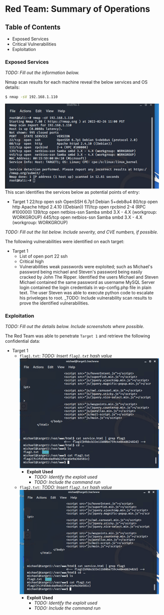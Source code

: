 # Red Team: Summary of Operations

## Table of Contents
- Exposed Services
- Critical Vulnerabilities
- Exploitation

### Exposed Services
_TODO: Fill out the information below._

Nmap scan results for each machine reveal the below services and OS details:
```bash
$ nmap -sV 192.168.1.110  
```
![](Images/Project3NmapScan.png)   
This scan identifies the services below as potential points of entry:
- Target 1
    22/tcp          open ssh         OpenSSH 6.7p1 Debian 5+deb8u4 
    80/tcp          open http        Apache httpd 2.4.10 ((Debian))
    111/tcp         open rpcbind     2-4 (RPC #100000)
    139/tcp         open netbios-ssn Samba smbd 3.X - 4.X (workgroup: WORKGROUP) 
    445/tcp         open netbios-ssn Samba smbd 3.X - 4.X (workgroup: WORKGROUP) 

_TODO: Fill out the list below. Include severity, and CVE numbers, if possible._

The following vulnerabilities were identified on each target:
- Target 1
  - List of
    open port 22 ssh
  - Critical
    high
  - Vulnerabilities
    weak passwords were exploited; such as Michael's password being michael and Steven's password being easily cracked by John The Ripper. 
    Identified the users Michael and Steven
    Michael contained the same password as username
    MySQL Server login contained the login credentials in wp-config.php file in plain text. 
    The user Steven was able to execute python code to escalate his priveleges to root.
_TODO: Include vulnerability scan results to prove the identified vulnerabilities.

### Exploitation
_TODO: Fill out the details below. Include screenshots where possible._

The Red Team was able to penetrate `Target 1` and retrieve the following confidential data:
- Target 1
  - `flag1.txt`: _TODO: Insert `flag1.txt` hash value_
![](Images/Flag1ScreenShot.png)
    - **Exploit Used**
      - _TODO: Identify the exploit used_
      - _TODO: Include the command run_ 
  - `flag2.txt`: _TODO: Insert `flag2.txt` hash value_
![](Images/Flag2ScreenShot.png)
    - **Exploit Used**
      - _TODO: Identify the exploit used_
      - _TODO: Include the command run_
